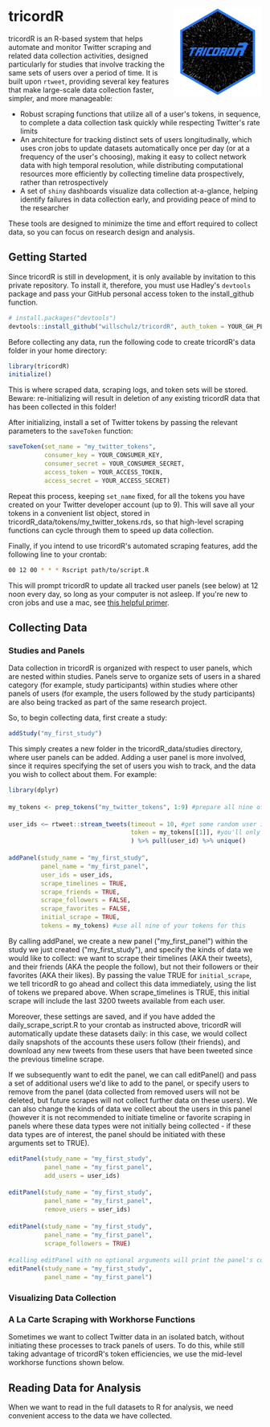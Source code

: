 # tricordR <img src='man/figures/logo.png' align="right" height="175" />

tricordR is an R-based system that helps automate and monitor Twitter scraping and related data collection activities, designed particularly for studies that involve tracking the same sets of users over a period of time.  It is built upon ```rtweet```, providing several key features that make large-scale data collection faster, simpler, and more manageable:
  
  - Robust scraping functions that utilize all of a user's tokens, in sequence, to complete a data collection task quickly while respecting Twitter's rate limits
  - An architecture for tracking distinct sets of users longitudinally, which uses cron jobs to update datasets automatically once per day (or at a frequency of the user's choosing), making it easy to collect network data with high temporal resolution, while distributing computational resources more efficiently by collecting timeline data prospectively, rather than retrospectively
  - A set of ```shiny``` dashboards visualize data collection at-a-glance, helping identify failures in data collection early, and providing peace of mind to the researcher

These tools are designed to minimize the time and effort required to collect data, so you can focus on research design and analysis.
  
## Getting Started

Since tricordR is still in development, it is only available by invitation to this private repository.  To install it, therefore, you must use Hadley's ```devtools``` package and pass your GitHub personal access token to the install_github function.
  
``` r
# install.packages("devtools")
devtools::install_github("willschulz/tricordR", auth_token = YOUR_GH_PERSONAL_ACCESS_TOKEN)
```

Before collecting any data, run the following code to create tricordR's data folder in your home directory:
  
``` r
library(tricordR)
initialize()
```

This is where scraped data, scraping logs, and token sets will be stored.  Beware: re-initializing will result in deletion of any existing tricordR data that has been collected in this folder!

After initializing, install a set of Twitter tokens by passing the relevant parameters to the ```saveToken``` function:

``` r
saveToken(set_name = "my_twitter_tokens",
          consumer_key = YOUR_CONSUMER_KEY,
          consumer_secret = YOUR_CONSUMER_SECRET,
          access_token = YOUR_ACCESS_TOKEN,
          access_secret = YOUR_ACCESS_SECRET)
```

Repeat this process, keeping ```set_name``` fixed, for all the tokens you have created on your Twitter developer account (up to 9).  This will save all your tokens in a convenient list object, stored in tricordR_data/tokens/my_twitter_tokens.rds, so that high-level scraping functions can cycle through them to speed up data collection.

Finally, if you intend to use tricordR's automated scraping features, add the following line to your crontab:

``` bash
00 12 00 * * * Rscript path/to/script.R
```

This will prompt tricordR to update all tracked user panels (see below) at 12 noon every day, so long as your computer is not asleep.  If you're new to cron jobs and use a mac, see <a href="https://ole.michelsen.dk/blog/schedule-jobs-with-crontab-on-mac-osx/">this helpful primer</a>.

## Collecting Data

### Studies and Panels

Data collection in tricordR is organized with respect to user panels, which are nested within studies.  Panels serve to organize sets of users in a shared category (for example, study participants) within studies where other panels of users (for example, the users followed by the study participants) are also being tracked as part of the same research project.

So, to begin collecting data, first create a study:

``` r
addStudy("my_first_study")
```

This simply creates a new folder in the tricordR_data/studies directory, where user panels can be added.  Adding a user panel is more involved, since it requires specifying the set of users you wish to track, and the data you wish to collect about them.  For example:

``` r
library(dplyr)

my_tokens <- prep_tokens("my_twitter_tokens", 1:9) #prepare all nine of your tokens for usage

user_ids <– rtweet::stream_tweets(timeout = 10, #get some random user ids by streaming tweets for 10 seconds
                                  token = my_tokens[[1]], #you'll only need one of your tokens for this
                                  ) %>% pull(user_id) %>% unique()

addPanel(study_name = "my_first_study",
         panel_name = "my_first_panel",
         user_ids = user_ids,
         scrape_timelines = TRUE,
         scrape_friends = TRUE,
         scrape_followers = FALSE,
         scrape_favorites = FALSE,
         initial_scrape = TRUE,
         tokens = my_tokens) #use all nine of your tokens for this
```

By calling addPanel, we create a new panel ("my_first_panel") within the study we just created ("my_first_study"), and specify the kinds of data we would like to collect: we want to scrape their timelines (AKA their tweets), and their friends (AKA the people the follow), but not their followers or their favorites (AKA their likes). By passing the value TRUE for ```initial_scrape```, we tell tricordR to go ahead and collect this data immediately, using the list of tokens we prepared above.  When scrape_timelines is TRUE, this initial scrape will include the last 3200 tweets available from each user.

Moreover, these settings are saved, and if you have added the daily_scrape_script.R to your crontab as instructed above, tricordR will automatically update these datasets daily: in this case, we would collect daily snapshots of the accounts these users follow (their friends), and download any new tweets from these users that have been tweeted since the previous timeline scrape.

If we subsequently want to edit the panel, we can call editPanel() and pass a set of additional users we'd like to add to the panel, or specify users to remove from the panel (data collected from removed users will not be deleted, but future scrapes will not collect further data on these users).  We can also change the kinds of data we collect about the users in this panel (however it is not recommended to initiate timeline or favorite scraping in panels where these data types were not initially being collected - if these data types are of interest, the panel should be initiated with these arguments set to TRUE).

``` r
editPanel(study_name = "my_first_study",
          panel_name = "my_first_panel",
          add_users = user_ids)
          
editPanel(study_name = "my_first_study",
          panel_name = "my_first_panel",
          remove_users = user_ids)
          
editPanel(study_name = "my_first_study",
          panel_name = "my_first_panel",
          scrape_followers = TRUE)
          
#calling editPanel with no optional arguments will print the panel's current settings
editPanel(study_name = "my_first_study",
          panel_name = "my_first_panel")
```

### Visualizing Data Collection



### A La Carte Scraping with Workhorse Functions

Sometimes we want to collect Twitter data in an isolated batch, without initiating these processes to track panels of users.  To do this, while still taking advantage of tricordR's token efficiencies, we use the mid-level workhorse functions shown below.


## Reading Data for Analysis

When we want to read in the full datasets to R for analysis, we need convenient access to the data we have collected.




